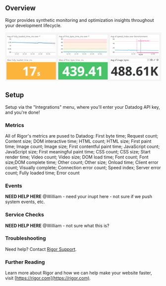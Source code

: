 ## Overview
Rigor provides synthetic monitoring and optimization insights throughout your development lifecycle.

![timeboard](images/rigor_timeboard_with_metrics.png)

## Setup
Setup via the "Integrations" menu, where you'll enter your Datadog API key, and you're done!

### Metrics
All of Rigor's metrics are pused to Datadog: First byte time; 	Request count;	Content size;
DOM interactive time;	HTML count;	HTML size;
First paint time;	Image count;	Image size;
First contentful paint time;	JavaScript count; JavaScript size; First meaningful paint time; CSS count; CSS size; Start render time; 	Video count; Video size; DOM load time; Font count;	Font size;DOM complete time;	Other count; Other size;
Onload time;	Client error count; Visually complete; Connection error count; Speed index;	Server error count; Fully loaded time; 	Error count

### Events
**NEED HELP HERE** @William - need your inupt here - not sure if we push system events, etc.

### Service Checks
**NEED HELP HERE** @William - not sure what this is?

### Troubleshooting
Need help? Contact [Rigor Support](mailto:support@rigor.com).

### Further Reading
Learn more about Rigor and how we can help make your website faster, visit [https://rigor.com](https://rigor.com).
